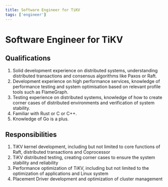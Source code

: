 ```yaml
---
title: Software Engineer for TiKV
tags: ['engineer']
---
```


# Software Engineer for TiKV

## Qualifications

1. Solid development experience on distributed systems, understanding distributed transactions and consensus algorithms like Paxos or Raft.
2. Development experience on high performance services, knowledge of performance testing and system optimisation based on relevant profile tools such as FlameGraph.
3. Testing experience on distributed systems, knowledge of how to create corner cases of distributed environments and verification of system stability.
4. Familiar with Rust or C or C++.
5. Knowledge of Go is a plus.

## Responsibilities

1. TiKV kernel development, including but not limited to core functions of Raft, distributed transactions and Coprocessor
2. TiKV distributed testing, creating corner cases to ensure the system stability and reliability
3. Performance optimization of TiKV, including but not limited to the optimization of applications and Linux system
4. Placement Driver development and optimization of cluster management
